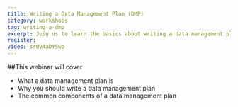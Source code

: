 ```yaml
---
title: Writing a Data Management Plan (DMP)
category: workshops
tag: writing-a-dmp
excerpt: Join us to learn the basics about writing a data management plan 
register:
video: sr0v4aDYSwo
---
```


##This webinar will cover

+ What a data management plan is
+ Why you should write a data management plan
+ The common components of a data management plan
